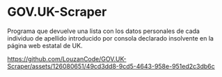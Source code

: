 # GOV.UK-Scraper

Programa que devuelve una lista con los datos personales de cada individuo de apellido introducido por consola declarado insolvente en la página web estatal de UK. 

https://github.com/LouzanCode/GOV.UK-Scraper/assets/126080651/49cd3dd8-9cd5-4643-958e-951ed2c3db6c

